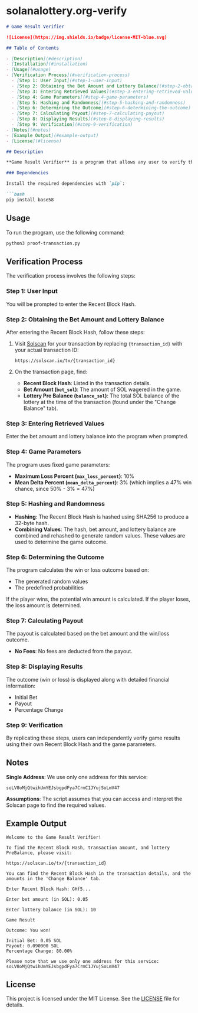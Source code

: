 # solanalottery.org-verify
```markdown
# Game Result Verifier

![License](https://img.shields.io/badge/license-MIT-blue.svg)

## Table of Contents

- [Description](#description)
- [Installation](#installation)
- [Usage](#usage)
- [Verification Process](#verification-process)
  - [Step 1: User Input](#step-1-user-input)
  - [Step 2: Obtaining the Bet Amount and Lottery Balance](#step-2-obtaining-the-bet-amount-and-lottery-balance)
  - [Step 3: Entering Retrieved Values](#step-3-entering-retrieved-values)
  - [Step 4: Game Parameters](#step-4-game-parameters)
  - [Step 5: Hashing and Randomness](#step-5-hashing-and-randomness)
  - [Step 6: Determining the Outcome](#step-6-determining-the-outcome)
  - [Step 7: Calculating Payout](#step-7-calculating-payout)
  - [Step 8: Displaying Results](#step-8-displaying-results)
  - [Step 9: Verification](#step-9-verification)
- [Notes](#notes)
- [Example Output](#example-output)
- [License](#license)

## Description

**Game Result Verifier** is a program that allows any user to verify the results of a given game. It ensures transparency by enabling users to independently reproduce and confirm game outcomes.

### Dependencies

Install the required dependencies with `pip`:

```bash
pip install base58
```

## Usage

To run the program, use the following command:

```bash
python3 proof-transaction.py
```

## Verification Process

The verification process involves the following steps:

### Step 1: User Input

You will be prompted to enter the Recent Block Hash.

### Step 2: Obtaining the Bet Amount and Lottery Balance

After entering the Recent Block Hash, follow these steps:

1. Visit [Solscan](https://solscan.io) for your transaction by replacing `{transaction_id}` with your actual transaction ID:

    ```
    https://solscan.io/tx/{transaction_id}
    ```

2. On the transaction page, find:
    - **Recent Block Hash**: Listed in the transaction details.
    - **Bet Amount (`bet_sol`)**: The amount of SOL wagered in the game.
    - **Lottery Pre Balance (`balance_sol`)**: The total SOL balance of the lottery at the time of the transaction (found under the "Change Balance" tab).

### Step 3: Entering Retrieved Values

Enter the bet amount and lottery balance into the program when prompted.

### Step 4: Game Parameters

The program uses fixed game parameters:

- **Maximum Loss Percent (`max_loss_percent`)**: 10%
- **Mean Delta Percent (`mean_delta_percent`)**: 3% (which implies a 47% win chance, since 50% - 3% = 47%)

### Step 5: Hashing and Randomness

- **Hashing**: The Recent Block Hash is hashed using SHA256 to produce a 32-byte hash.
- **Combining Values**: The hash, bet amount, and lottery balance are combined and rehashed to generate random values. These values are used to determine the game outcome.

### Step 6: Determining the Outcome

The program calculates the win or loss outcome based on:
- The generated random values
- The predefined probabilities

If the player wins, the potential win amount is calculated. If the player loses, the loss amount is determined.

### Step 7: Calculating Payout

The payout is calculated based on the bet amount and the win/loss outcome.

- **No Fees**: No fees are deducted from the payout.

### Step 8: Displaying Results

The outcome (win or loss) is displayed along with detailed financial information:

- Initial Bet
- Payout
- Percentage Change

### Step 9: Verification

By replicating these steps, users can independently verify game results using their own Recent Block Hash and the game parameters.

## Notes

**Single Address**: We use only one address for this service:

```
soLV8oMjQtwihUmYEJsbgpdFya7CrmC1JYujSoLmV47
```

**Assumptions**: The script assumes that you can access and interpret the Solscan page to find the required values.

## Example Output

```plaintext
Welcome to the Game Result Verifier!

To find the Recent Block Hash, transaction amount, and lottery PreBalance, please visit:

https://solscan.io/tx/{transaction_id}

You can find the Recent Block Hash in the transaction details, and the amounts in the 'Change Balance' tab.

Enter Recent Block Hash: GHf5...

Enter bet amount (in SOL): 0.05

Enter lottery balance (in SOL): 10

Game Result

Outcome: You won!

Initial Bet: 0.05 SOL
Payout: 0.090000 SOL
Percentage Change: 80.00%

Please note that we use only one address for this service: soLV8oMjQtwihUmYEJsbgpdFya7CrmC1JYujSoLmV47
```

## License

This project is licensed under the MIT License. See the [LICENSE](LICENSE) file for details.
